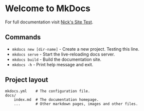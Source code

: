 # Welcome to MkDocs

For full documentation visit [Nick's Site Test](https://www.mkdocs.org).

## Commands

* `mkdocs new [dir-name]` - Create a new project. Testing this line.
* `mkdocs serve` - Start the live-reloading docs server.
* `mkdocs build` - Build the documentation site.
* `mkdocs -h` - Print help message and exit.

## Project layout

    mkdocs.yml    # The configuration file.
    docs/
        index.md  # The documentation homepage.
        ...       # Other markdown pages, images and other files.
